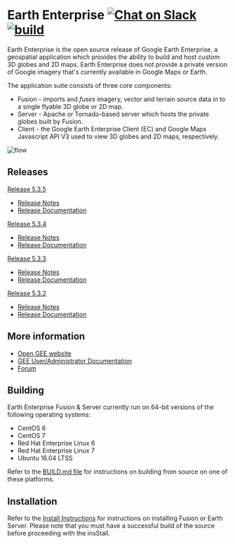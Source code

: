 
# Earth Enterprise [![Chat on Slack][slack-img]][slack] [![build][travis-img]][travis]

Earth Enterprise is the open source release of Google Earth Enterprise, a
geospatial application which provides the ability to build and host custom 3D
globes and 2D maps. Earth Enterprise does not provide a private version of
Google imagery that's currently available in Google Maps or Earth.

The application suite consists of three core components:

* Fusion - imports and _fuses_ imagery, vector and terrain source data in to a
  single flyable 3D globe or 2D map.
* Server - Apache or Tornado-based server which hosts the private globes built
  by Fusion.
* Client - the Google Earth Enterprise Client (EC) and Google Maps Javascript
  API V3 used to view 3D globes and 2D maps, respectively.

![flow][flow]

## Releases

[Release 5.3.5](https://github.com/google/earthenterprise/releases/tag/5.3.5-1610.20)

* [Release Notes](https://www.opengee.org/geedocs/5.3.5/answer/releaseNotes/relNotesGEE5_3_5.html)
* [Release Documentation](https://www.opengee.org/geedocs/5.3.5/)

[Release 5.3.4](https://github.com/google/earthenterprise/releases/tag/5.3.4-1502.14)

* [Release Notes](https://www.opengee.org/geedocs/5.3.4/answer/releaseNotes/relNotesGEE5_3_4.html)
* [Release Documentation](https://www.opengee.org/geedocs/5.3.4/)

[Release 5.3.3](https://github.com/google/earthenterprise/releases/tag/5.3.3-1398.37)

* [Release Notes](https://www.opengee.org/geedocs/5.3.3/answer/releaseNotes/relNotesGEE5_3_3.html)
* [Release Documentation](https://www.opengee.org/geedocs/5.3.3/)

[Release 5.3.2](https://github.com/google/earthenterprise/releases/tag/5.3.2-1244.74)

* [Release Notes](https://www.opengee.org/geedocs/5.3.2/answer/releaseNotes/relNotesGEE5_3_2.html)
* [Release Documentation](https://www.opengee.org/geedocs/5.3.2/)

## More information

* [Open GEE website](https://www.opengee.org)
* [GEE User/Administrator Documentation](https://www.opengee.org/geedocs/)
* [Forum](https://groups.google.com/forum/#!forum/google-earth-enterprise)

## Building

Earth Enterprise Fusion & Server currently run on 64-bit versions of the
following operating systems:

* CentOS 6
* CentOS 7
* Red Hat Enterprise Linux 6
* Red Hat Enterprise Linux 7
* Ubuntu 16.04 LTSS

Refer to the [BUILD.md file](./earth_enterprise/BUILD.md) for instructions on
building from source on one of these platforms.

## Installation

Refer to the [Install Instructions][install] for instructions on installing
Fusion or Earth Server. Please note that you must have a successful build of the
source before proceeding with the insStall.

[slack]: http://slack.opengee.org
[slack-img]: https://img.shields.io/badge/chat-on%20slack-ff69b4.svg
[travis]: https://travis-ci.org/google/earthenterprise/builds
[travis-img]: https://travis-ci.org/google/earthenterprise.svg?branch=master
[install]: https://github.com/google/earthenterprise/wiki/Install-Fusion-or-Earth-Server
[flow]: https://lh3.googleusercontent.com/ZGQH04lc2mYmw1JEx0Jvwiardw5H6cwrmRhSj75pSKF6r1FRwwYUBUIBnTE6n5uY071XV7__mmVDKdV6B1tEpUQwFNYnt1HBfxiz3Hrqbw99HUFQKVFnht11EkPz70xCtuhFlCi3

